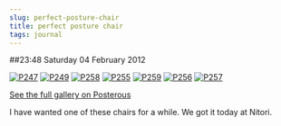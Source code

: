 ```yaml
---
slug: perfect-posture-chair
title: perfect posture chair
tags: journal
---
```


##23:48 Saturday 04 February 2012

[![P247](http://getfile1.posterous.com/getfile/files.posterous.com/thunderrabbit/jjnhwxgdJowguogxlDckjvInHftCHemFlIgxJoqxrucxBqaFJpAmFjxwiufr/p247.jpg.scaled500.jpg)](http://getfile8.posterous.com/getfile/files.posterous.com/thunderrabbit/jjnhwxgdJowguogxlDckjvInHftCHemFlIgxJoqxrucxBqaFJpAmFjxwiufr/p247.jpg.scaled1000.jpg) [![P249](http://getfile6.posterous.com/getfile/files.posterous.com/thunderrabbit/rrbkbqoqujmmfxyAFjlmseanbzidsJJGmnuuHsmasgatIgHkglEmwtGAmGzy/p249.jpg.scaled500.jpg)](http://getfile1.posterous.com/getfile/files.posterous.com/thunderrabbit/rrbkbqoqujmmfxyAFjlmseanbzidsJJGmnuuHsmasgatIgHkglEmwtGAmGzy/p249.jpg.scaled1000.jpg) [![P258](http://getfile1.posterous.com/getfile/files.posterous.com/thunderrabbit/nbygtjdbvrjltlpfDCpacfoFhsEqkmCudHDomFFqaDBzddjxFlupnaipgGrc/p258.jpg.scaled500.jpg)](http://getfile4.posterous.com/getfile/files.posterous.com/thunderrabbit/nbygtjdbvrjltlpfDCpacfoFhsEqkmCudHDomFFqaDBzddjxFlupnaipgGrc/p258.jpg.scaled1000.jpg) [![P255](http://getfile3.posterous.com/getfile/files.posterous.com/thunderrabbit/thkBxqsexmJJopsEjetxrHsvHFcvrbAAnHdlyaDsEofggdykvEJwjBquAjxJ/p255.jpg.scaled500.jpg)](http://getfile9.posterous.com/getfile/files.posterous.com/thunderrabbit/thkBxqsexmJJopsEjetxrHsvHFcvrbAAnHdlyaDsEofggdykvEJwjBquAjxJ/p255.jpg.scaled1000.jpg) [![P259](http://getfile3.posterous.com/getfile/files.posterous.com/thunderrabbit/hFqwJgdoovvwamEdlbHiCHIrlvFoussGzuamvmbdsaGHpijrDpxbenrwpFoJ/p259.jpg.scaled500.jpg)](http://getfile1.posterous.com/getfile/files.posterous.com/thunderrabbit/hFqwJgdoovvwamEdlbHiCHIrlvFoussGzuamvmbdsaGHpijrDpxbenrwpFoJ/p259.jpg.scaled1000.jpg) [![P256](http://getfile6.posterous.com/getfile/files.posterous.com/thunderrabbit/JgmFGiklnwdEjlqpeqzxhjCudlEqHrdzjwxvcintrjkxElaocoECDrgfeckh/p256.jpg.scaled500.jpg)](http://getfile4.posterous.com/getfile/files.posterous.com/thunderrabbit/JgmFGiklnwdEjlqpeqzxhjCudlEqHrdzjwxvcintrjkxElaocoECDrgfeckh/p256.jpg.scaled1000.jpg) [![P257](http://getfile6.posterous.com/getfile/files.posterous.com/thunderrabbit/JAHfHoFHDtjbxEtwyJbClsBpEidbdyCrtmHzJpyitkwrByHDIAJbdpEzspDH/p257.jpg.scaled500.jpg)](http://getfile2.posterous.com/getfile/files.posterous.com/thunderrabbit/JAHfHoFHDtjbxEtwyJbClsBpEidbdyCrtmHzJpyitkwrByHDIAJbdpEzspDH/p257.jpg.scaled1000.jpg)

[See the full gallery on Posterous](http://stream.robnugen.com/perfect-posture-chair)

I have wanted one of these chairs for a while.   We got it today at Nitori.
